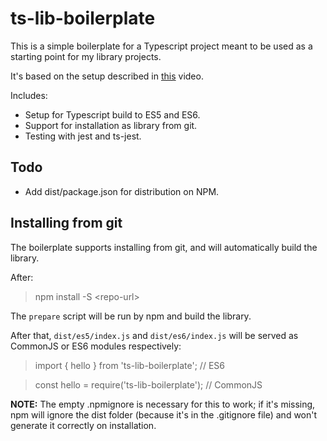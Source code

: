# ts-lib-boilerplate

This is a simple boilerplate for a Typescript project meant to be used as a starting point for my library projects.

It's based on the setup described in [this](https://www.youtube.com/watch?v=vRmLTZyq57U) video.

Includes:
- Setup for Typescript build to ES5 and ES6.
- Support for installation as library from git.
- Testing with jest and ts-jest.

## Todo

- Add dist/package.json for distribution on NPM.

## Installing from git

The boilerplate supports installing from git, and will automatically build the library.

After:

> npm install -S \<repo-url>

The `prepare` script will be run by npm and build the library.

After that, `dist/es5/index.js` and `dist/es6/index.js` will be served as CommonJS or ES6 modules respectively:

> import { hello } from 'ts-lib-boilerplate'; // ES6  

> const hello = require('ts-lib-boilerplate'); // CommonJS

**NOTE:** The empty .npmignore is necessary for this to work; if it's missing, npm will ignore the dist folder (because it's in the .gitignore file) and won't generate it correctly on installation.